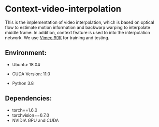 # Context-video-interpolation
This is the implementation of  video interpolation, which is based on optical flow to estimate motion information and backwarp warping to interpolate middle frame. In addition, context feature is used to into the interpolation network. We use [Vimeo 90K](http://toflow.csail.mit.edu/)  for training and testing.

## Environment:

- Ubuntu: 18.04

- CUDA Version: 11.0 
- Python 3.8

## Dependencies:

- torch==1.6.0
- torchvision==0.7.0
- NVIDIA GPU and CUDA


